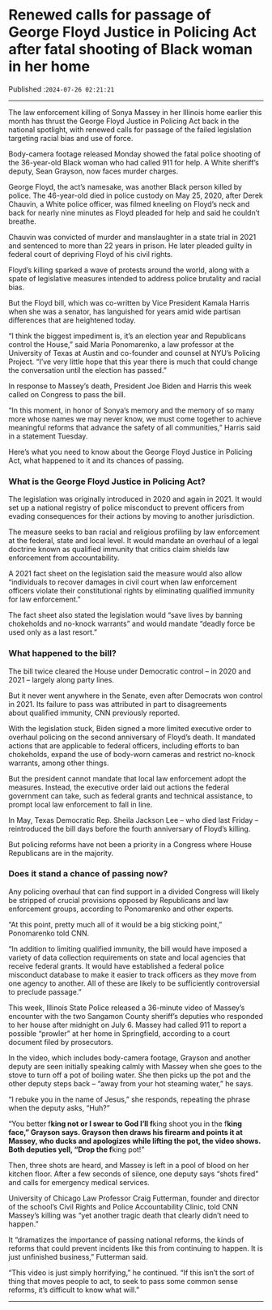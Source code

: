 # Renewed calls for passage of George Floyd Justice in Policing Act after fatal shooting of Black woman in her home

Published :`2024-07-26 02:21:21`

---

The law enforcement killing of Sonya Massey in her Illinois home earlier this month has thrust the George Floyd Justice in Policing Act back in the national spotlight, with renewed calls for passage of the failed legislation targeting racial bias and use of force.

Body-camera footage released Monday showed the fatal police shooting of the 36-year-old Black woman who had called 911 for help. A White sheriff’s deputy, Sean Grayson, now faces murder charges.

George Floyd, the act’s namesake, was another Black person killed by police. The 46-year-old died in police custody on May 25, 2020, after Derek Chauvin, a White police officer, was filmed kneeling on Floyd’s neck and back for nearly nine minutes as Floyd pleaded for help and said he couldn’t breathe.

Chauvin was convicted of murder and manslaughter in a state trial in 2021 and sentenced to more than 22 years in prison. He later pleaded guilty in federal court of depriving Floyd of his civil rights.

Floyd’s killing sparked a wave of protests around the world, along with a spate of legislative measures intended to address police brutality and racial bias.

But the Floyd bill, which was co-written by Vice President Kamala Harris when she was a senator, has languished for years amid wide partisan differences that are heightened today.

“I think the biggest impediment is, it’s an election year and Republicans control the House,” said Maria Ponomarenko, a law professor at the University of Texas at Austin and co-founder and counsel at NYU’s Policing Project. “I’ve very little hope that this year there is much that could change the conversation until the election has passed.”

In response to Massey’s death, President Joe Biden and Harris this week called on Congress to pass the bill.

“In this moment, in honor of Sonya’s memory and the memory of so many more whose names we may never know, we must come together to achieve meaningful reforms that advance the safety of all communities,” Harris said in a statement Tuesday.

Here’s what you need to know about the George Floyd Justice in Policing Act, what happened to it and its chances of passing.

### What is the George Floyd Justice in Policing Act?

The legislation was originally introduced in 2020 and again in 2021. It would set up a national registry of police misconduct to prevent officers from evading consequences for their actions by moving to another jurisdiction.

The measure seeks to ban racial and religious profiling by law enforcement at the federal, state and local level. It would mandate an overhaul of a legal doctrine known as qualified immunity that critics claim shields law enforcement from accountability.

A 2021 fact sheet on the legislation said the measure would also allow “individuals to recover damages in civil court when law enforcement officers violate their constitutional rights by eliminating qualified immunity for law enforcement.”

The fact sheet also stated the legislation would “save lives by banning chokeholds and no-knock warrants” and would mandate “deadly force be used only as a last resort.”

### What happened to the bill?

The bill twice cleared the House under Democratic control – in 2020 and 2021 – largely along party lines.

But it never went anywhere in the Senate, even after Democrats won control in 2021. Its failure to pass was attributed in part to disagreements about qualified immunity, CNN previously reported.

With the legislation stuck, Biden signed a more limited executive order to overhaul policing on the second anniversary of Floyd’s death. It mandated actions that are applicable to federal officers, including efforts to ban chokeholds, expand the use of body-worn cameras and restrict no-knock warrants, among other things.

But the president cannot mandate that local law enforcement adopt the measures. Instead, the executive order laid out actions the federal government can take, such as federal grants and technical assistance, to prompt local law enforcement to fall in line.

In May, Texas Democratic Rep. Sheila Jackson Lee – who died last Friday – reintroduced the bill days before the fourth anniversary of Floyd’s killing.

But policing reforms have not been a priority in a Congress where House Republicans are in the majority.

### Does it stand a chance of passing now?

Any policing overhaul that can find support in a divided Congress will likely be stripped of crucial provisions opposed by Republicans and law enforcement groups, according to Ponomarenko and other experts.

“At this point, pretty much all of it would be a big sticking point,” Ponomarenko told CNN.

“In addition to limiting qualified immunity, the bill would have imposed a variety of data collection requirements on state and local agencies that receive federal grants. It would have established a federal police misconduct database to make it easier to track officers as they move from one agency to another. All of these are likely to be sufficiently controversial to preclude passage.”

This week, Illinois State Police released a 36-minute video of Massey’s encounter with the two Sangamon County sheriff’s deputies who responded to her house after midnight on July 6. Massey had called 911 to report a possible “prowler” at her home in Springfield, according to a court document filed by prosecutors.

In the video, which includes body-camera footage, Grayson and another deputy are seen initially speaking calmly with Massey when she goes to the stove to turn off a pot of boiling water. She then picks up the pot and the other deputy steps back – “away from your hot steaming water,” he says.

“I rebuke you in the name of Jesus,” she responds, repeating the phrase when the deputy asks, “Huh?”

“You better f**king not or I swear to God I’ll f**king shoot you in the f**king face,” Grayson says. Grayson then draws his firearm and points it at Massey, who ducks and apologizes while lifting the pot, the video shows. Both deputies yell, “Drop the f**king pot!”

Then, three shots are heard, and Massey is left in a pool of blood on her kitchen floor. After a few seconds of silence, one deputy says “shots fired” and calls for emergency medical services.

University of Chicago Law Professor Craig Futterman, founder and director of the school’s Civil Rights and Police Accountability Clinic, told CNN Massey’s killing was “yet another tragic death that clearly didn’t need to happen.”

It “dramatizes the importance of passing national reforms, the kinds of reforms that could prevent incidents like this from continuing to happen. It is just unfinished business,” Futterman said.

“This video is just simply horrifying,” he continued. “If this isn’t the sort of thing that moves people to act, to seek to pass some common sense reforms, it’s difficult to know what will.”

---

